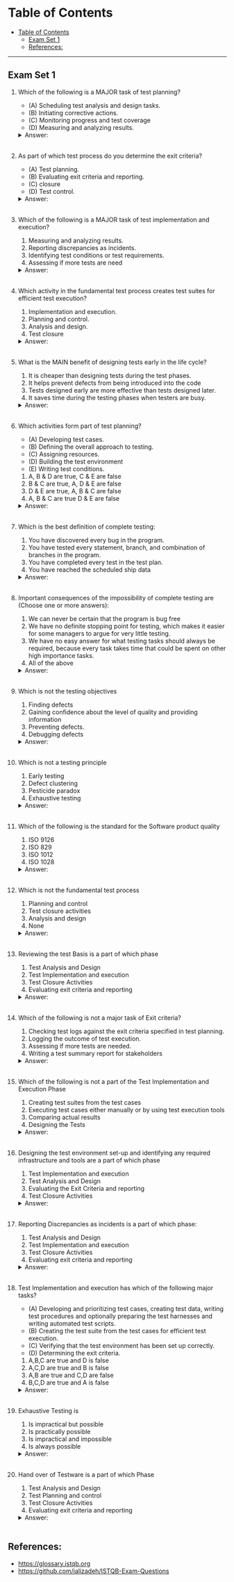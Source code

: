 # Table of Contents
- [Table of Contents](#table-of-contents)
  - [Exam Set 1](#exam-set-1)
  - [References:](#references)

---
## Exam Set 1
1) Which of the following is a MAJOR task of test planning?
    - (A) Scheduling test analysis and design tasks.
    - (B) Initiating corrective actions.
    - (C) Monitoring progress and test coverage
    - (D) Measuring and analyzing results.
    <details><summary>Answer:</summary>A</details></br>

2) As part of which test process do you determine the exit criteria?
    - (A) Test planning.
    - (B) Evaluating exit criteria and reporting.
    - (C) closure
    - (D) Test control.
    <details><summary>Answer:</summary>A</details></br>

3) Which of the following is a MAJOR task of test implementation and execution?
    1. Measuring and analyzing results.
    2. Reporting discrepancies as incidents.
    3. Identifying test conditions or test requirements.
    4. Assessing if more tests are need
    <details><summary>Answer:</summary>2</details></br>

4) Which activity in the fundamental test process creates test suites for efficient test execution?
    1. Implementation and execution.
    2. Planning and control.
    3. Analysis and design.
    4. Test closure
    <details><summary>Answer:</summary>1</details></br>

5) What is the MAIN benefit of designing tests early in the life cycle?
    1. It is cheaper than designing tests during the test phases.
    2. It helps prevent defects from being introduced into the code
    3. Tests designed early are more effective than tests designed later.
    4. It saves time during the testing phases when testers are busy.
    <details><summary>Answer:</summary>2</details></br>

6) Which activities form part of test planning?
    - (A) Developing test cases.
    - (B) Defining the overall approach to testing.
    - (C) Assigning resources.
    - (D) Building the test environment
    - (E) Writing test conditions.

    1. A, B & D are true, C & E are false
    2. B & C are true, A, D & E are false
    3. D & E are true, A, B & C are false
    4. A, B & C are true D & E are false
    <details><summary>Answer:</summary>2</details></br>

7) Which is the best definition of complete testing:
    1. You have discovered every bug in the program.
    2. You have tested every statement, branch, and combination of branches in the program.
    3. You have completed every test in the test plan.
    4. You have reached the scheduled ship data
    <details><summary>Answer:</summary>1</details></br>

8) Important consequences of the impossibility of complete testing are (Choose one or more answers):
    1. We can never be certain that the program is bug free
    2. We have no definite stopping point for testing, which makes it easier for some managers to argue for very little testing.
    3. We have no easy answer for what testing tasks should always be required, because every task takes time that could be spent on other high importance tasks.
    4. All of the above
    <details><summary>Answer:</summary>4</details></br>

9) Which is not the testing objectives
    1. Finding defects
    2. Gaining confidence about the level of quality and providing information
    3. Preventing defects.
    4. Debugging defects
    <details><summary>Answer:</summary>4</details></br>

10) Which is not a testing principle
    1. Early testing
    2. Defect clustering
    3. Pesticide paradox
    4. Exhaustive testing
    <details><summary>Answer:</summary>4</details></br>

11) Which of the following is the standard for the Software product quality
    1. ISO 9126
    2. ISO 829
    3. ISO 1012
    4. ISO 1028
    <details><summary>Answer:</summary>1</details></br>

12) Which is not the fundamental test process

    1. Planning and control
    2. Test closure activities
    3. Analysis and design
    4. None
    <details><summary>Answer:</summary>4</details></br>

13) Reviewing the test Basis is a part of which phase

    1. Test Analysis and Design
    2. Test Implementation and execution
    3. Test Closure Activities
    4. Evaluating exit criteria and reporting
    <details><summary>Answer:</summary>1</details></br>

14) Which of the following is not a major task of Exit criteria?
    1. Checking test logs against the exit criteria specified in test planning.
    2. Logging the outcome of test execution.
    3. Assessing if more tests are needed.
    4. Writing a test summary report for stakeholders
    <details><summary>Answer:</summary>2</details></br>

15) Which of the following is not a part of the Test Implementation and Execution Phase
    1. Creating test suites from the test cases
    2. Executing test cases either manually or by using test execution tools
    3. Comparing actual results
    4. Designing the Tests
    <details><summary>Answer:</summary>3</details></br>

16) Designing the test environment set-up and identifying any required infrastructure and tools are a part of which phase
    1. Test Implementation and execution
    2. Test Analysis and Design
    3. Evaluating the Exit Criteria and reporting
    4. Test Closure Activities
    <details><summary>Answer:</summary>2</details></br>

17) Reporting Discrepancies as incidents is a part of which phase:
    1. Test Analysis and Design
    2. Test Implementation and execution
    3. Test Closure Activities
    4. Evaluating exit criteria and reporting
    <details><summary>Answer:</summary>2</details></br>

18) Test Implementation and execution has which of the following major tasks?
    - (A) Developing and prioritizing test cases, creating test data, writing test procedures and optionally preparing the test harnesses and writing automated test scripts.
    - (B) Creating the test suite from the test cases for efficient test execution.
    - (C) Verifying that the test environment has been set up correctly.
    - (D) Determining the exit criteria.

    1. A,B,C are true and D is false
    2. A,C,D are true and B is false
    3. A,B are true and C,D are false
    4. B,C,D are true and A is false
    <details><summary>Answer:</summary>1</details></br>

19) Exhaustive Testing is
    1. Is impractical but possible
    2. Is practically possible
    3. Is impractical and impossible
    4. Is always possible
    <details><summary>Answer:</summary>3</details></br>

20) Hand over of Testware is a part of which Phase
    1. Test Analysis and Design
    2. Test Planning and control
    3. Test Closure Activities
    4. Evaluating exit criteria and reporting
    <details><summary>Answer:</summary>3</details></br>

## References:
- https://glossary.istqb.org
- https://github.com/jalizadeh/ISTQB-Exam-Questions

